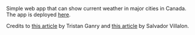 Simple web app that can show current weather in major cities in Canada. The app is deployed [here](https://weatherapp-238704.appspot.com/).


Credits to [this article](https://medium.freecodecamp.org/how-to-build-a-web-app-using-pythons-flask-and-google-app-engine-52b1bb82b221) by Tristan Ganry and [this article](https://medium.freecodecamp.org/how-to-build-a-web-application-using-flask-and-deploy-it-to-the-cloud-3551c985e492) by Salvador Villalon.

